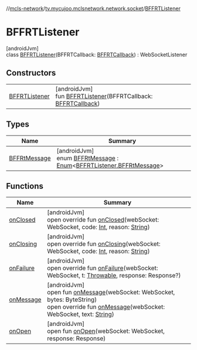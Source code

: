 //[mcls-network](../../../index.md)/[tv.mycujoo.mclsnetwork.network.socket](../index.md)/[BFFRTListener](index.md)

# BFFRTListener

[androidJvm]\
class [BFFRTListener](index.md)(BFFRTCallback: [BFFRTCallback](../-b-f-f-r-t-callback/index.md)) : WebSocketListener

## Constructors

| | |
|---|---|
| [BFFRTListener](-b-f-f-r-t-listener.md) | [androidJvm]<br>fun [BFFRTListener](-b-f-f-r-t-listener.md)(BFFRTCallback: [BFFRTCallback](../-b-f-f-r-t-callback/index.md)) |

## Types

| Name | Summary |
|---|---|
| [BFFRtMessage](-b-f-f-rt-message/index.md) | [androidJvm]<br>enum [BFFRtMessage](-b-f-f-rt-message/index.md) : [Enum](https://kotlinlang.org/api/latest/jvm/stdlib/kotlin/-enum/index.html)&lt;[BFFRTListener.BFFRtMessage](-b-f-f-rt-message/index.md)&gt; |

## Functions

| Name | Summary |
|---|---|
| [onClosed](on-closed.md) | [androidJvm]<br>open override fun [onClosed](on-closed.md)(webSocket: WebSocket, code: [Int](https://kotlinlang.org/api/latest/jvm/stdlib/kotlin/-int/index.html), reason: [String](https://kotlinlang.org/api/latest/jvm/stdlib/kotlin/-string/index.html)) |
| [onClosing](on-closing.md) | [androidJvm]<br>open override fun [onClosing](on-closing.md)(webSocket: WebSocket, code: [Int](https://kotlinlang.org/api/latest/jvm/stdlib/kotlin/-int/index.html), reason: [String](https://kotlinlang.org/api/latest/jvm/stdlib/kotlin/-string/index.html)) |
| [onFailure](on-failure.md) | [androidJvm]<br>open override fun [onFailure](on-failure.md)(webSocket: WebSocket, t: [Throwable](https://kotlinlang.org/api/latest/jvm/stdlib/kotlin/-throwable/index.html), response: Response?) |
| [onMessage](../-reactor-listener/index.md#-413335953%2FFunctions%2F234995373) | [androidJvm]<br>open fun [onMessage](../-reactor-listener/index.md#-413335953%2FFunctions%2F234995373)(webSocket: WebSocket, bytes: ByteString)<br>open override fun [onMessage](on-message.md)(webSocket: WebSocket, text: [String](https://kotlinlang.org/api/latest/jvm/stdlib/kotlin/-string/index.html)) |
| [onOpen](../-reactor-listener/index.md#-1195333275%2FFunctions%2F234995373) | [androidJvm]<br>open fun [onOpen](../-reactor-listener/index.md#-1195333275%2FFunctions%2F234995373)(webSocket: WebSocket, response: Response) |
